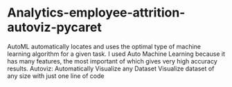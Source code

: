 # Analytics-employee-attrition-autoviz-pycaret
AutoML automatically locates and uses the optimal type of machine learning algorithm for a given task. I used Auto Machine Learning because it has many features, the most important of which gives very high accuracy results.
Autoviz: Automatically Visualize any Dataset
Visualize dataset of any size with just one line of code
